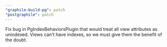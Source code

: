 ```yaml
---
"graphile-build-pg": patch
"postgraphile": patch
---
```


Fix bug in PgIndexBehaviorsPlugin that would treat all view attributes as
unindexed. Views can't have indexes, so we must give them the benefit of the
doubt.
